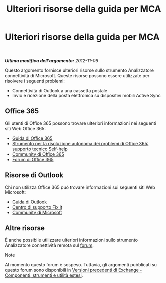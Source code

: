 ﻿---
title: Ulteriori risorse della guida per MCA
TOCTitle: Ulteriori risorse della guida per MCA
ms:assetid: 60986c3f-3118-47ff-9c22-0e884532f99c
ms:mtpsurl: https://technet.microsoft.com/it-it/library/JJ863251(v=EXCHG.80)
ms:contentKeyID: 50553809
ms.date: 10/25/2013
mtps_version: v=EXCHG.80
_tocRel: dd439364(v=exchg.80)/toc.json
ms.translationtype: HT
---

# Ulteriori risorse della guida per MCA

 

_**Ultima modifica dell'argomento:** 2012-11-06_

Questo argomento fornisce ulteriori risorse sullo strumento Analizzatore connettività di Microsoft. Queste risorse possono essere utilizzate per risolvere i seguenti problemi:

  - Connettività di Outlook a una cassetta postale  
  - Invio e ricezione della posta elettronica su dispositivi mobili Active Sync  

## Office 365

Gli utenti di Office 365 possono trovare ulteriori informazioni nei seguenti siti Web Office 365:

  - [Guida di Office 365](http://onlinehelp.microsoft.com/it-it/office365-smallbusinesses/default.aspx)  
  - [Strumento per la risoluzione autonoma dei problemi di Office 365: supporto tecnico Self-help](http://community.office365.com/it-it/p/troubleshooting.aspx)  
  - [Community di Office 365](http://community.office365.com/it-it/default.aspx)  
  - [Forum di Office 365](http://community.office365.com/it-it/forums/default.aspx)  

## Risorse di Outlook

Chi non utilizza Office 365 può trovare informazioni sui seguenti siti Web Microsoft:

  - [Guida di Outlook](http://office.microsoft.com/it-it/outlook-help)  
  - [Centro di supporto Fix it](http://support.microsoft.com/fixit/)  
  - [Community di Microsoft](http://answers.microsoft.com/it-it?auth=1)  

## Altre risorse

È anche possibile utilizzare ulteriori informazioni sullo strumento Analizzatore connettività remota sul [forum](http://social.technet.microsoft.com/forums/it-it/exrca/threads).


> [!NOTE]
> Al momento questo forum è sospeso. Tuttavia, gli argomenti pubblicati su questo forum sono disponibili in <A href="http://social.technet.microsoft.com/forums/it-it/exchangesvr3rdpartyappslegacy">Versioni precedenti di Exchange - Componenti, strumenti e utilità estesi</A>.


